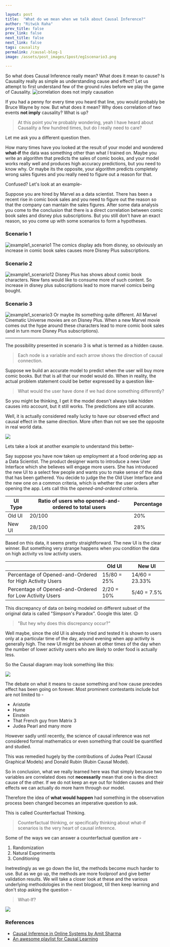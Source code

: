 ```yaml
---

layout: post
title:  "What do we mean when we talk about Causal Inference?"
author: "Ritwik Raha"
prev_title: false
prev_link: false
next_title: false
next_link: false
tags: causality
permalink: /causal-blog-1
image: /assets/post_images/1post/eg1scenario3.png

---
```


So what does Causal Inference really mean? What does it mean to cause? Is Causality really as simple as understanding cause and effect? Let us attempt to first understand few of the ground rules before we play the game of Causality.
![correlation does not imply causation]({{site.url}}/assets/post_images/1post/memecausal.png)

If you had a penny for every time you heard that line, you would probably be Bruce Wayne by now. But what does it mean? Why does correlation of two events **not imply** causality? What is up?

>At this point you're probably wondering, yeah I have heard about Causality a few hundred times, but do I really need to care?

Let me ask you a different question then.

How many times have you looked at the result of your model and wondered **what-if** the data was something other than what I trained on.
Maybe you write an algorithm that predicts the sales of comic books, and your model works really well and produces high accuracy predictions, but you need to know why.
Or maybe its the opposite, your algorithm predicts completely wrong sales figures and you really need to figure out a reason for that.

Confused? Let's look at an example- 

Suppose you are hired by Marvel as a data scientist. There has been a recent rise in comic book sales and you need to figure out the reason so that the company can mantain the sales figures. After some data analysis you come to the conclusion that there is a direct correlation between comic book sales and disney plus subscriptions. But you still don't have an exact reason, so you come up with some scenarios to form a hypotheses.

### Scenario 1
![example1_scenario1]({{site.url}}/assets/post_images/1post/eg1scenario1.png)
The comics display ads from disney, so obviously an increase in comic book sales causes more Disney Plus subscriptions.

### Scenario 2
![example1_scenario12]({{site.url}}/assets/post_images/1post/eg1scenario2.png)
Disney Plus has shows about comic book characters. New fans would like to consume more of such content. So increase in disney plus subscriptions lead to more marvel comics being bought.

### Scenario 3
![example1_scenario3]({{site.url}}/assets/post_images/1post/eg1scenario3.png)
Or maybe its something quite different. All Marvel Cinematic Universe movies are on Disney Plus. When a new Marvel movie comes out the hype around these characters lead to more comic book sales (and in turn more Disney Plus subscriptions).

----
The possibility presented in scenario 3 is what is termed as a hidden cause.

>Each node is a variable and each arrow shows the direction of causal connection.

Suppose we build an accurate model to predict when the user will buy more comic books. But that is all that our model would do. When in reality, the actual problem statement could be better expressed by a question like-


>What would the user have done if we had done something differently?

So you might be thinking, I get it the model doesn't always take hidden causes into account, but it still works. The predictions are still accurate.

Well, it is actually considered really lucky to have our observed effect and causal effect in the same direction. More often than not we see the opposite in real world data.

![]({{site.url}}/assets/post_images/1post/expectationreality.png)


Lets take a look at another example to understand this better- 

Say suppose you have now taken up employment at a food ordering app as a Data Scientist. The product designer wants to introduce a new User Interface which she believes will engage more users. She has introduced the new UI to a select few people and wants you to make sense of the data that has been gathered. You decide to judge the the Old User Interface and the new one on a common criteria, which is whether the user orders after opening the app. Lets call this the _opened-and-ordered_ criteria. 

| UI Type | Ratio of users who  opened-and-ordered  to total users | Percentage |
|---------|--------------------------------------------------------|------------|
| Old UI  | 20/100                                                 | 20%        |
| New UI  | 28/100                                                 | 28%        |

Based on this data, it seems pretty straightforward. The new UI is the clear winner. But something very strange happens when you condition the data on high activity vs low activity users.

|                                                          | Old UI      | New UI         |
|----------------------------------------------------------|-------------|----------------|
| Percentage of Opened-and-Ordered for High Activity Users | 15/80 = 25% | 14/60 = 23.33% |
| Percentage of Opened-and-Ordered for Low Activity Users  | 2/20 = 10%  | 5/40 = 7.5%    |


This discrepancy of data on being modeled on different subset of the original data is called "Simpson's Paradox". Google this later. :wink:

> "But hey why does this discrepancy occur?"

Well maybe, since the old UI is already tried and tested it is shown to users only at a particular time of the day, around evening when app activity is generally high. The new UI might be shown at other times of the day when the number of lower activity users who are likely to order food is actually less. 

So the Causal diagram may look something like this:


![]({{site.url}}/assets/post_images/1post/eg2scenario1.png)

The debate on what it means to cause something and how cause precedes effect has been going on forever. Most prominent contestants include but are not limited to -

* Aristotle
* Hume
* Einstein
* That French guy from Matrix 3
* Judea Pearl and many more

However sadly until recently, the science of causal inference was not considered formal mathematics or even something that could be quantified and studied. 

This was remedied hugely by the contributions of Judea Pearl (Causal Graphical Models) and Donald Rubin (Rubin Causal Model).

So in conclusion, what we really learned here was that simply because two variables are correlated does not **necessarily** mean that one is the direct cause of the other. If we do not keep an eye out for hidden causes and their effects we can actually do more harm through our model.

Therefore the idea of **what would happen** had something in the observation process been changed becomes an imperative question to ask.

This is called Counterfactual Thinking.

>Counterfactual thinking, or specifically thinking about what-if scenarios is the very heart of causal inference.


Some of the ways we can answer a counterfactual question are -

1. Randomization
2. Natural Experiments
3. Conditioning

Inetrestingly as we go down the list, the methods become much harder to use. But as we go up, the methods are more foolproof and give better validation results. We will take a closer look at these and the various underlying methodologies in the next blogpost, till then keep learning and don't stop asking the question -

> What-If?

![]({{site.url}}/assets/post_images/1post/what-if-strange.gif)

### References

* [Causal Inference in Online Systems by Amit Sharma](http://www.amitsharma.in/talk/causal-inference-online-systems/)
* [An awesome playlist for Causal Learning](https://youtube.com/playlist?list=PLT3sJRyVaw-m9YBy3KRavOYuKyXikO4f6)

